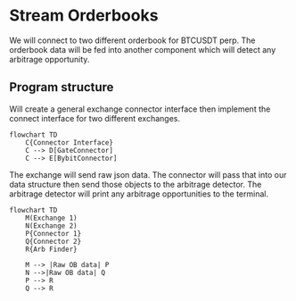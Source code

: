 # Stream Orderbooks
We will connect to two different orderbook for BTCUSDT perp. The orderbook data will be fed into another component which will detect any arbitrage opportunity.

## Program structure
Will create a general exchange connector interface then implement the connect interface for two different exchanges.

```mermaid
flowchart TD
    C{Connector Interface}
    C --> D[GateConnector]
    C --> E[BybitConnector]
```

The exchange will send raw json data. The connector will pass that into our data structure then send those objects to the arbitrage detector. The arbitrage detector will print any arbitrage opportunities to the terminal.

```mermaid
flowchart TD
    M(Exchange 1)
    N(Exchange 2)
    P{Connector 1}
    Q{Connector 2}
    R{Arb Finder}

    M --> |Raw OB data| P
    N -->|Raw OB data| Q
    P --> R
    Q --> R
```

